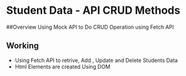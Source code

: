 # Student Data - API CRUD Methods
##Overview
Using Mock API to Do CRUD Operation using Fetch API
## Working 
- Using Fetch API to retrive, Add , Update and Delete Students Data
- Html Elements are created Using DOM
